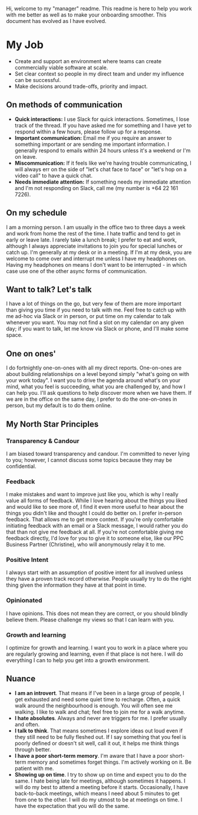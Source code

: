 Hi, welcome to my "manager" readme.
This readme is here to help you work with me better as well as to make your onboarding smoother. This document has evolved as I have evolved.


# My Job

* Create and support an environment where teams can create commercially viable software at scale.
* Set clear context so people in my direct team and under my influence can be successful.
* Make decisions around trade-offs, priority and impact.

## On methods of communication

- **Quick interactions:** I use Slack for quick interactions. Sometimes, I lose track of the thread. If you have asked me for something and I have yet to respond within a few hours, please follow up for a response.  
- **Important communication:** Email me if you require an answer to something important or are sending me important information. I generally respond to emails within 24 hours unless it's a weekend or I'm on leave.  
- **Miscommunication:** If it feels like we're having trouble communicating, I will always err on the side of "let's chat face to face" or "let's hop on a video call" to have a quick chat.  
- **Needs immediate attention:** If something needs my immediate attention and I'm not responding on Slack, call me (my number is +64 22 161 7226).  

## On my schedule
I am a morning person. I am usually in the office two to three days a week and work from home the rest of the time. I hate traffic and tend to get in early or leave late. I rarely take a lunch break; I prefer to eat and work, although I always appreciate invitations to join you for special lunches or catch up. I'm generally at my desk or in a meeting. If I'm at my desk, you are welcome to come over and interrupt me unless I have my headphones on. Having my headphones on means I don't want to be interrupted - in which case use one of the other async forms of communication.

## Want to talk? Let's talk
I have a lot of things on the go, but very few of them are more important than giving you time if you need to talk with me.
Feel free to catch up with me ad-hoc via Slack or in person, or put time on my calendar to talk whenever you want. You may not find a slot on my calendar on any given day; if you want to talk, let me know via Slack or phone, and I'll make some space.

## One on ones'
I do fortnightly one-on-ones with all my direct reports. One-on-ones are about building relationships on a level beyond simply "what's going on with your work today". I want you to drive the agenda around what's on your mind, what you feel is succeeding, what you are challenged by, and how I can help you. I'll ask questions to help discover more when we have them. If we are in the office on the same day, I prefer to do the one-on-ones in person, but my default is to do them online.

## My North Star Principles

### Transparency & Candour
I am biased toward transparency and candour. I'm committed to never lying to you; however, I cannot discuss some topics because they may be confidential.

### Feedback
I make mistakes and want to improve just like you, which is why I really value all forms of feedback. While I love hearing about the things you liked and would like to see more of, I find it even more useful to hear about the things you didn't like and thought I could do better on. I prefer in-person feedback. That allows me to get more context. If you're only comfortable initiating feedback with an email or a Slack message, I would rather you do that than not give me feedback at all. If you're not comfortable giving me feedback directly, I'd love for you to give it to someone else, like our PPC Business Partner (Christine), who will anonymously relay it to me.

### Positive Intent
I always start with an assumption of positive intent for all involved unless they have a proven track record otherwise. People usually try to do the right thing given the information they have at that point in time.

### Opinionated
I have opinions. This does not mean they are correct, or you should blindly believe them. Please challenge my views so that I can learn with you.

### Growth and learning
I optimize for growth and learning. I want you to work in a place where you are regularly growing and learning, even if that place is not here. I will do everything I can to help you get into a growth environment.

## Nuance
- **I am an introvert**. That means if I've been in a large group of people, I get exhausted and need some quiet time to recharge. Often, a quick walk around the neighbourhood is enough. You will often see me walking. I like to walk and chat; feel free to join me for a walk anytime.
- **I hate absolutes**. Always and never are triggers for me. I prefer usually and often.
- **I talk to think**. That means sometimes I explore ideas out loud even if they still need to be fully fleshed out. If I say something that you feel is poorly defined or doesn't sit well, call it out, it helps me think things through better.
- **I have a poor short-term memory**. I'm aware that I have a poor short-term memory and sometimes forget things. I'm actively working on it. Be patient with me.
- **Showing up on time**. I try to show up on time and expect you to do the same. I hate being late for meetings, although sometimes it happens. I will do my best to attend a meeting before it starts. Occasionally, I have back-to-back meetings, which means I need about 5 minutes to get from one to the other. I will do my utmost to be at meetings on time. I have the expectation that you will do the same.
